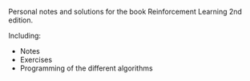 Personal notes and solutions for the book Reinforcement Learning 2nd edition.

Including:
- Notes
- Exercises
- Programming of the different algorithms
